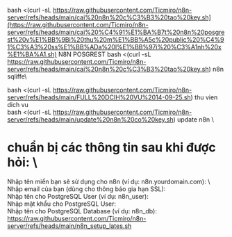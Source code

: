 bash <(curl -sL https://raw.githubusercontent.com/Ticmiro/n8n-server/refs/heads/main/cai%20n8n%20c%C3%B3%20tao%20key.sh](https://raw.githubusercontent.com/Ticmiro/n8n-server/refs/heads/main/cai%20%C4%91%E1%BA%B7t%20n8n%20posgrest%20v%E1%BB%9Bi%20thu%20m%E1%BB%A5c%20public%20%C4%91%C3%A3%20ss%E1%BB%ADa%20l%E1%BB%97i%20%C3%A1nh%20x%E1%BA%A1.sh) N8N POSGREST 
bash <(curl -sL https://raw.githubusercontent.com/Ticmiro/n8n-server/refs/heads/main/cai%20n8n%20c%C3%B3%20tao%20key.sh) n8n sqliffe\

bash <(curl -sL https://raw.githubusercontent.com/Ticmiro/n8n-server/refs/heads/main/FULL%20DCIH%20VU%2014-09-25.sh) thu vien dich vu \
bash <(curl -sL https://raw.githubusercontent.com/Ticmiro/n8n-server/refs/heads/main/update%20n8n%20co%20key.sh) update n8n \
# chuẩn bị các thông tin sau khi được hỏi: \
Nhập tên miền bạn sẽ sử dụng cho n8n (ví dụ: n8n.yourdomain.com): \ 
Nhập email của bạn (dùng cho thông báo gia hạn SSL): \
Nhập tên cho PostgreSQL User (ví dụ: n8n_user): \
Nhập mật khẩu cho PostgreSQL User: \
Nhập tên cho PostgreSQL Database (ví dụ: n8n_db): \
https://raw.githubusercontent.com/Ticmiro/n8n-server/refs/heads/main/n8n_setup_lates.sh
